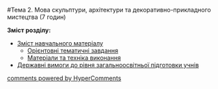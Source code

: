 <div id="hypercomments_widget" class="js-hypercomments-widget invisible"></div>

#Тема 2.  Мова скульптури, архітектури та декоративно-прикладного мистецтва (7 годин)

**Зміст розділу:**
*	[Зміст навчального матеріалу](zmist_navchalnoho_materialu2.md)
	*	[Орієнтовні тематичні завдання](oriientovny_tematychni_zavdannya2.md)
	*	[Матеріали та техніка виконання](materialy_ta_tekhnika_vykonannya2.md)
*	[Державні вимоги до рівня загальноосвітньої підготовки учнів](derzhavni_vymohy_do_rivnya_zahalnoosvitnoi_pidhotovky_uchnyv2.md)

<div class="js-hypercomments-container">
    <a href="http://hypercomments.com" class="hc-link" title="comments widget">comments powered by HyperComments</a>
</div>